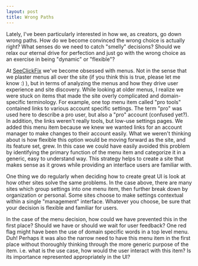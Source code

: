 ```yaml
---
layout: post
title: Wrong Paths
---
```


Lately, I've been particularly interested in how we, as creators, go down wrong paths. How do we become convinced the wrong choice is actually right? What senses do we need to catch "smelly" decisions? Should we relax our eternal drive for perfection and just go with the wrong choice as an exercise in being "dynamic" or "flexible"? 

At [SeeClickFix](http://seeclickfix.com) we've become obsessed with menus. Not in the sense that we plaster menus all over the site (if you think this is true, please let me know :) ), but in terms of analyzing the menus and how they drive user experience and site discovery. While looking at older menus, I realize we were stuck on items that made the site overly complicated and domain-specific terminology. For example, one top menu item called "pro tools" contained links to various account specific settings. The term "pro" was used here to describe a pro user, but also a "pro" account (confused yet?). In addition, the links weren't really tools, but low-use settings pages. We added this menu item because we knew we wanted links for an account manager to make changes to their account easily. What we weren't thinking about is how flexible this option would be moving forward as the site, and its feature set, grew. In this case we could have easily avoided this problem by identifying the primary function of the menu item and categorize it in a generic, easy to understand way. This strategy helps to create a site that makes sense as it grows while providing an interface users are familiar with.

One thing we do regularly when deciding how to create great UI is look at how other sites solve the same problems. In the case above, there are many sites which group settings into one menu item, then further break down by organization or personal. Some sites choose to make settings contextual within a single "management" interface. Whatever you choose, be sure that your decision is flexible and familiar for users. 

In the case of the menu decision, how could we have prevented this in the first place? Should we have or should we wait for user feedback? One red flag might have been the use of domain specific words in a top level menu. Duh! Perhaps it was also the narrow need to have this menu item in the first place without thoroughly thinking through the more generic purpose of the item. i.e. what is the use case, how would the user interact with this item? Is its importance represented appropriately in the UI?   